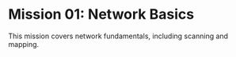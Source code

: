 # Mission 01: Network Basics

This mission covers network fundamentals, including scanning and mapping.
